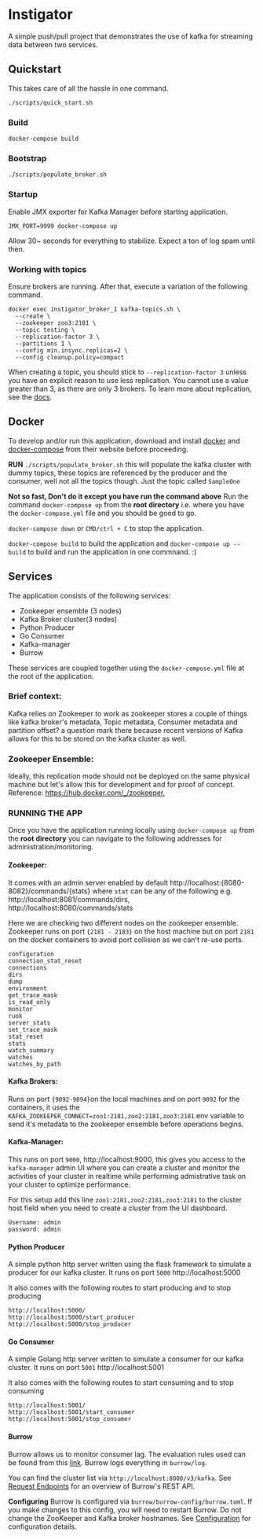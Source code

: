 # Instigator
A simple push/pull project that demonstrates the use of kafka for streaming data between two services.


## Quickstart
This takes care of all the hassle in one command.
```
./scripts/quick_start.sh
```

### Build
```
docker-compose build
```

### Bootstrap
```
./scripts/populate_broker.sh
```

### Startup
Enable JMX exporter for Kafka Manager before starting application.
```
JMX_PORT=9999 docker-compose up
```

Allow 30~ seconds for everything to stabilize. Expect a ton of log spam until then.

### Working with topics
Ensure brokers are running. After that, execute a variation of the following command.
```
docker exec instigator_broker_1 kafka-topics.sh \
  --create \
  --zookeeper zoo3:2181 \
  --topic testing \
  --replication-factor 3 \
  --partitions 1 \
  --config min.insync.replicas=2 \
  --config cleanup.policy=compact
```

When creating a topic, you should stick to `--replication-factor 3` unless you have an explicit
reason to use less replication. You cannot use a value greater than 3, as there are only 3 brokers.
To learn more about replication, see the [docs](https://kafka.apache.org/documentation/#replication).


## Docker

To develop and/or run this application, download and install [docker](https://www.docker.com/get-started) and [docker-compose](https://docs.docker.com/compose/install/) from their website before proceeding.


**RUN** `./scripts/populate_broker.sh` this will populate the kafka cluster with dummy topics, these topics are referenced by the producer and the consumer, well not all the topics though. Just the topic called `SampleOne`

**Not so fast, Don't do it except you have run the command above**
Run the command `docker-compose up` from the **root directory** i.e. where you have the `docker-compose.yml` file and you should be good to go.

`docker-compose down` or `CMD/ctrl + C` to stop the application.

`docker-compose build` to build the application and `docker-compose up --build`  to build and run the application in one commnand. :)

## Services

The application consists of the following services:

- Zookeeper ensemble (3 nodes)
- Kafka Broker cluster(3 nodes)
- Python Producer
- Go Consumer
- Kafka-manager
- Burrow

These services are coupled together using the `docker-compose.yml` file at the root of the application.

### Brief context:
Kafka relies on Zookeeper to work as zookeeper stores a couple of things like kafka broker's metadata, Topic metadata, Consumer metadata and partition offset? a question mark there because recent versions of Kafka allows for this to be stored on the kafka cluster as well.

### Zookeeper Ensemble:
Ideally, this replication mode should not be deployed on the same physical machine but let's allow this for development and for proof of concept.
Reference: https://hub.docker.com/_/zookeeper,



### RUNNING THE APP

Once you have the application running locally using `docker-compose up` from the **root directory** you can navigate to the following addresses for administration/monitoring.

#### Zookeeper:
It comes with an admin server enabled by default
http://localhost:{8080-8082}/commands/{stats} where `stat` can be any of the following
e.g. http://localhost:8081/commands/dirs, http://localhost:8080/commands/stats

Here we are checking two different nodes on the zookeeper ensemble. Zookeeper runs on port `{2181 - 2183}` on the host machine but on port `2181` on the docker containers to avoid port collision as we can't re-use ports.

```
configuration
connection_stat_reset
connections
dirs
dump
environment
get_trace_mask
is_read_only
monitor
ruok
server_stats
set_trace_mask
stat_reset
stats
watch_summary
watches
watches_by_path
```

#### Kafka Brokers:
Runs on port `{9092-9094}`on the local machines and on port `9092` for the containers, it uses the `KAFKA_ZOOKEEPER_CONNECT=zoo1:2181,zoo2:2181,zoo3:2181` env variable to send it's metadata to the zookeeper ensemble before operations begins.

#### Kafka-Manager:
This runs on port `9000`, http://localhost:9000, this gives you access to the `kafka-manager` admin UI where you can create a cluster and monitor the activities of your cluster in realtime while performing admistrative task on your cluster to optimize performance.

For this setup add this line `zoo1:2181,zoo2:2181,zoo3:2181` to the cluster host field when you need to create a cluster from the UI dashboard.
```
Username: admin
password: admin
```

#### Python Producer
 A simple python http server written using the flask framework to simulate a producer for our kafka cluster. It runs on port `5000` http://localhost:5000

It also comes with the following routes to start producing and to stop producing
```
http://localhost:5000/
http://localhost:5000/start_producer
http://localhost:5000/stop_producer
```

#### Go Consumer
 A simple Golang http server written to simulate a consumer for our kafka cluster. It runs on port `5001` http://localhost:5001

It also comes with the following routes to start consuming and to stop consuming
```
http://localhost:5001/
http://localhost:5001/start_consumer
http://localhost:5001/stop_consumer
```

#### Burrow
Burrow allows us to monitor consumer lag. The evaluation rules used can be found from this [link](https://github.com/linkedin/Burrow/wiki/Consumer-Lag-Evaluation-Rules). Burrow logs everything in `burrow/log`.

You can find the cluster list via `http://localhost:8000/v3/kafka`. See [Request Endpoints](https://github.com/linkedin/Burrow/wiki/HTTP-Endpoint#request-endpoints) for an overview
of Burrow's REST API.

**Configuring**
Burrow is configured via `burrow/burrow-config/burrow.toml`. If you make changes to this config,
you will need to restart Burrow. Do not change the ZooKeeper and Kafka broker hostnames. See
[Configuration](https://github.com/linkedin/Burrow/wiki/Configuration) for configuration details.
